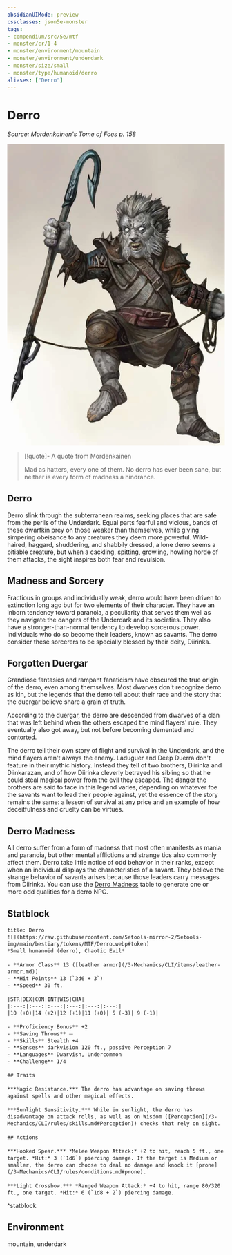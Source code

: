 ```yaml
---
obsidianUIMode: preview
cssclasses: json5e-monster
tags:
- compendium/src/5e/mtf
- monster/cr/1-4
- monster/environment/mountain
- monster/environment/underdark
- monster/size/small
- monster/type/humanoid/derro
aliases: ["Derro"]
---
```

# Derro
*Source: Mordenkainen's Tome of Foes p. 158*  

![](https://raw.githubusercontent.com/5etools-mirror-2/5etools-img/main/bestiary/MTF/Derro.webp#right)  
> [!quote]- A quote from Mordenkainen  
> 
> Mad as hatters, every one of them. No derro has ever been sane, but neither is every form of madness a hindrance.

## Derro

Derro slink through the subterranean realms, seeking places that are safe from the perils of the Underdark. Equal parts fearful and vicious, bands of these dwarfkin prey on those weaker than themselves, while giving simpering obeisance to any creatures they deem more powerful. Wild-haired, haggard, shuddering, and shabbily dressed, a lone derro seems a pitiable creature, but when a cackling, spitting, growling, howling horde of them attacks, the sight inspires both fear and revulsion.

## Madness and Sorcery

Fractious in groups and individually weak, derro would have been driven to extinction long ago but for two elements of their character. They have an inborn tendency toward paranoia, a peculiarity that serves them well as they navigate the dangers of the Underdark and its societies. They also have a stronger-than-normal tendency to develop sorcerous power. Individuals who do so become their leaders, known as savants. The derro consider these sorcerers to be specially blessed by their deity, Diirinka.

## Forgotten Duergar

Grandiose fantasies and rampant fanaticism have obscured the true origin of the derro, even among themselves. Most dwarves don't recognize derro as kin, but the legends that the derro tell about their race and the story that the duergar believe share a grain of truth.

According to the duergar, the derro are descended from dwarves of a clan that was left behind when the others escaped the mind flayers' rule. They eventually also got away, but not before becoming demented and contorted.

The derro tell their own story of flight and survival in the Underdark, and the mind flayers aren't always the enemy. Laduguer and Deep Duerra don't feature in their mythic history. Instead they tell of two brothers, Diirinka and Diinkarazan, and of how Diirinka cleverly betrayed his sibling so that he could steal magical power from the evil they escaped. The danger the brothers are said to face in this legend varies, depending on whatever foe the savants want to lead their people against, yet the essence of the story remains the same: a lesson of survival at any price and an example of how deceitfulness and cruelty can be virtues.

## Derro Madness

All derro suffer from a form of madness that most often manifests as mania and paranoia, but other mental afflictions and strange tics also commonly affect them. Derro take little notice of odd behavior in their ranks, except when an individual displays the characteristics of a savant. They believe the strange behavior of savants arises because those leaders carry messages from Diirinka. You can use the [Derro Madness](/3-Mechanics/CLI/tables/derro-madness-mtf.md) table to generate one or more odd qualities for a derro NPC.


## Statblock

```ad-statblock
title: Derro
![](https://raw.githubusercontent.com/5etools-mirror-2/5etools-img/main/bestiary/tokens/MTF/Derro.webp#token)
*Small humanoid (derro), Chaotic Evil*

- **Armor Class** 13 ([leather armor](/3-Mechanics/CLI/items/leather-armor.md))
- **Hit Points** 13 (`3d6 + 3`) 
- **Speed** 30 ft.

|STR|DEX|CON|INT|WIS|CHA|
|:---:|:---:|:---:|:---:|:---:|:---:|
|10 (+0)|14 (+2)|12 (+1)|11 (+0)| 5 (-3)| 9 (-1)|

- **Proficiency Bonus** +2
- **Saving Throws** ⏤
- **Skills** Stealth +4
- **Senses** darkvision 120 ft., passive Perception 7
- **Languages** Dwarvish, Undercommon
- **Challenge** 1/4

## Traits

***Magic Resistance.*** The derro has advantage on saving throws against spells and other magical effects.

***Sunlight Sensitivity.*** While in sunlight, the derro has disadvantage on attack rolls, as well as on Wisdom ([Perception](/3-Mechanics/CLI/rules/skills.md#Perception)) checks that rely on sight.

## Actions

***Hooked Spear.*** *Melee Weapon Attack:* +2 to hit, reach 5 ft., one target. *Hit:* 3 (`1d6`) piercing damage. If the target is Medium or smaller, the derro can choose to deal no damage and knock it [prone](/3-Mechanics/CLI/rules/conditions.md#prone).

***Light Crossbow.*** *Ranged Weapon Attack:* +4 to hit, range 80/320 ft., one target. *Hit:* 6 (`1d8 + 2`) piercing damage.
```
^statblock

## Environment

mountain, underdark